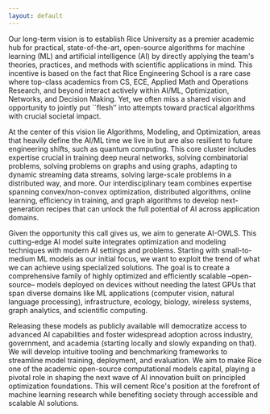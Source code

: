 ```yaml
---
layout: default
---
```


Our long-term vision is to establish Rice University as a premier academic hub for practical, state-of-the-art, open-source algorithms for machine learning (ML) and artificial intelligence (AI) by directly applying the team's theories, practices, and methods with scientific applications in mind. This incentive is based on the fact that Rice Engineering School is a rare case where top-class academics from CS, ECE, Applied Math and Operations Research, and beyond interact actively within AI/ML, Optimization, Networks, and Decision Making. Yet, we often miss a shared vision and opportunity to jointly put ``flesh’’ into attempts toward practical algorithms with crucial societal impact.

At the center of this vision lie Algorithms, Modeling, and Optimization, areas that heavily define the AI/ML time we live in but are also resilient to future engineering shifts, such as quantum computing. This core cluster includes expertise crucial in training deep neural networks, solving combinatorial problems, solving problems on graphs and using graphs, adapting to dynamic streaming data streams, solving large-scale problems in a distributed way, and more. Our interdisciplinary team combines expertise spanning convex/non-convex optimization, distributed algorithms, online learning, efficiency in training, and graph algorithms to develop next-generation recipes that can unlock the full potential of AI across application domains.

Given the opportunity this call gives us, we aim to generate AI-OWLS. This cutting-edge AI model suite integrates optimization and modeling techniques with modern AI settings and problems. Starting with small-to-medium ML models as our initial focus, we want to exploit the trend of what we can achieve using specialized solutions. The goal is to create a comprehensive family of highly optimized and efficiently scalable –open-source– models deployed on devices without needing the latest GPUs that span diverse domains like ML applications (computer vision, natural language processing), infrastructure, ecology, biology, wireless systems, graph analytics, and scientific computing.

Releasing these models as publicly available will democratize access to advanced AI capabilities and foster widespread adoption across industry, government, and academia (starting locally and slowly expanding on that). We will develop intuitive tooling and benchmarking frameworks to streamline model training, deployment, and evaluation. We aim to make Rice one of the academic open-source computational models capital, playing a pivotal role in shaping the next wave of AI innovation built on principled optimization foundations. This will cement Rice's position at the forefront of machine learning research while benefiting society through accessible and scalable AI solutions.

